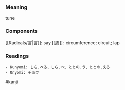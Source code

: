 ### Meaning

tune

### Components

[[Radicals/言|言]]: say [[周]]: circumference; circuit; lap

### Readings

```
- Kunyomi: しら.べる、しら.べ、ととの.う、ととの.える
- Onyomi: チョウ
```

#kanji